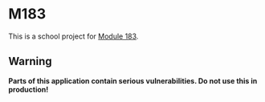 # M183
This is a school project for [Module 183](https://cf.ict-berufsbildung.ch/modules.php?name=Mbk&a=20101&cmodnr=183&noheader=1).

## Warning
**Parts of this application contain serious vulnerabilities. Do not use this in production!**

